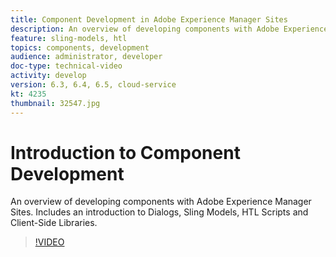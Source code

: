 ```yaml
---
title: Component Development in Adobe Experience Manager Sites
description: An overview of developing components with Adobe Experience Manager Sites. Includes an introduction to Dialogs, Sling Models, HTL Scripts and Client-Side Libraries.
feature: sling-models, htl
topics: components, development
audience: administrator, developer
doc-type: technical-video
activity: develop
version: 6.3, 6.4, 6.5, cloud-service
kt: 4235
thumbnail: 32547.jpg
---
```


# Introduction to Component Development

An overview of developing components with Adobe Experience Manager Sites. Includes an introduction to Dialogs, Sling Models, HTL Scripts and Client-Side Libraries.

>[!VIDEO](https://video.tv.adobe.com/v/32547/?quality=12&learn=on)